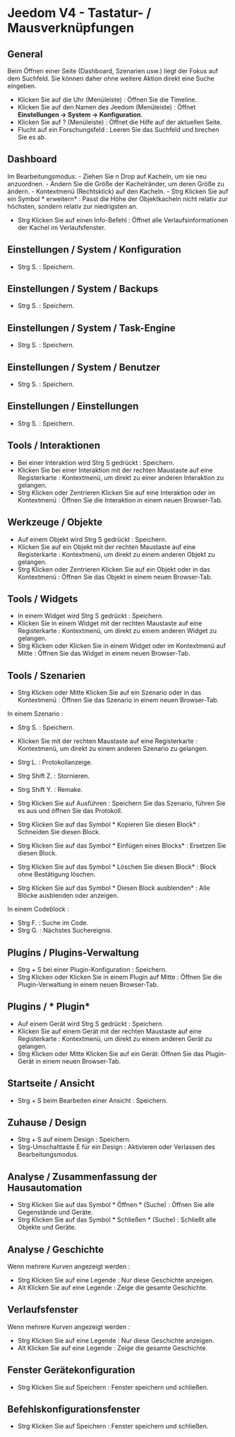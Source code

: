 # Jeedom V4 - Tastatur- / Mausverknüpfungen

## General

Beim Öffnen einer Seite (Dashboard, Szenarien usw.) liegt der Fokus auf dem Suchfeld. Sie können daher ohne weitere Aktion direkt eine Suche eingeben.

- Klicken Sie auf die Uhr (Menüleiste) : Öffnen Sie die Timeline.
- Klicken Sie auf den Namen des Jeedom (Menüleiste)  : Öffnet **Einstellungen → System → Konfiguration**.
- Klicken Sie auf ?  (Menüleiste)  : Öffnet die Hilfe auf der aktuellen Seite.
- Flucht auf ein Forschungsfeld : Leeren Sie das Suchfeld und brechen Sie es ab.

## Dashboard
Im Bearbeitungsmodus:
	- Ziehen Sie n Drop auf Kacheln, um sie neu anzuordnen.
	- Ändern Sie die Größe der Kachelränder, um deren Größe zu ändern.
	- Kontextmenü (Rechtsklick) auf den Kacheln.
	- Strg Klicken Sie auf ein Symbol * erweitern* : Passt die Höhe der Objektkacheln nicht relativ zur höchsten, sondern relativ zur niedrigsten an.

- Strg Klicken Sie auf einen Info-Befehl : Öffnet alle Verlaufsinformationen der Kachel im Verlaufsfenster.

## Einstellungen / System / Konfiguration
- Strg S. : Speichern.

## Einstellungen / System / Backups
- Strg S. : Speichern.

## Einstellungen / System / Task-Engine
- Strg S. : Speichern.

## Einstellungen / System / Benutzer
- Strg S. : Speichern.

## Einstellungen / Einstellungen
- Strg S. : Speichern.

## Tools / Interaktionen
- Bei einer Interaktion wird Strg S gedrückt : Speichern.
- Klicken Sie bei einer Interaktion mit der rechten Maustaste auf eine Registerkarte : Kontextmenü, um direkt zu einer anderen Interaktion zu gelangen.
- Strg Klicken oder Zentrieren Klicken Sie auf eine Interaktion oder im Kontextmenü : Öffnen Sie die Interaktion in einem neuen Browser-Tab.

## Werkzeuge / Objekte
- Auf einem Objekt wird Strg S gedrückt : Speichern.
- Klicken Sie auf ein Objekt mit der rechten Maustaste auf eine Registerkarte : Kontextmenü, um direkt zu einem anderen Objekt zu gelangen.
- Strg Klicken oder Zentrieren Klicken Sie auf ein Objekt oder in das Kontextmenü : Öffnen Sie das Objekt in einem neuen Browser-Tab.

## Tools / Widgets
- In einem Widget wird Strg S gedrückt : Speichern.
- Klicken Sie in einem Widget mit der rechten Maustaste auf eine Registerkarte : Kontextmenü, um direkt zu einem anderen Widget zu gelangen.
- Strg Klicken oder Klicken Sie in einem Widget oder im Kontextmenü auf Mitte : Öffnen Sie das Widget in einem neuen Browser-Tab.

## Tools / Szenarien
- Strg Klicken oder Mitte Klicken Sie auf ein Szenario oder in das Kontextmenü : Öffnen Sie das Szenario in einem neuen Browser-Tab.

In einem Szenario :
- Strg S. : Speichern.
- Klicken Sie mit der rechten Maustaste auf eine Registerkarte : Kontextmenü, um direkt zu einem anderen Szenario zu gelangen.
- Strg L. : Protokollanzeige.
- Strg Shift Z. : Stornieren.
- Strg Shift Y. : Remake.

- Strg Klicken Sie auf Ausführen : Speichern Sie das Szenario, führen Sie es aus und öffnen Sie das Protokoll.
- Strg Klicken Sie auf das Symbol * Kopieren Sie diesen Block* : Schneiden Sie diesen Block.
- Strg Klicken Sie auf das Symbol * Einfügen eines Blocks* : Ersetzen Sie diesen Block.
- Strg Klicken Sie auf das Symbol * Löschen Sie diesen Block* : Block ohne Bestätigung löschen.
- Strg Klicken Sie auf das Symbol * Diesen Block ausblenden* : Alle Blöcke ausblenden oder anzeigen.

In einem Codeblock :
- Strg F. : Suche im Code.
- Strg G. : Nächstes Suchereignis.

## Plugins / Plugins-Verwaltung
- Strg + S bei einer Plugin-Konfiguration : Speichern.
- Strg Klicken oder Klicken Sie in einem Plugin auf Mitte : Öffnen Sie die Plugin-Verwaltung in einem neuen Browser-Tab.

## Plugins / * Plugin*
- Auf einem Gerät wird Strg S gedrückt  : Speichern.
- Klicken Sie auf einem Gerät mit der rechten Maustaste auf eine Registerkarte : Kontextmenü, um direkt zu einem anderen Gerät zu gelangen.
- Strg Klicken oder Mitte Klicken Sie auf ein Gerät: Öffnen Sie das Plugin-Gerät in einem neuen Browser-Tab.

## Startseite / Ansicht
- Strg + S beim Bearbeiten einer Ansicht : Speichern.

## Zuhause / Design
- Strg + S auf einem Design : Speichern.
- Strg-Umschalttaste E für ein Design : Aktivieren oder Verlassen des Bearbeitungsmodus.

## Analyse / Zusammenfassung der Hausautomation
- Strg Klicken Sie auf das Symbol * Öffnen * (Suche) : Öffnen Sie alle Gegenstände und Geräte.
- Strg Klicken Sie auf das Symbol * Schließen * (Suche) : Schließt alle Objekte und Geräte.

## Analyse / Geschichte
Wenn mehrere Kurven angezeigt werden :
- Strg Klicken Sie auf eine Legende : Nur diese Geschichte anzeigen.
- Alt Klicken Sie auf eine Legende : Zeige die gesamte Geschichte.

## Verlaufsfenster
Wenn mehrere Kurven angezeigt werden :
- Strg Klicken Sie auf eine Legende : Nur diese Geschichte anzeigen.
- Alt Klicken Sie auf eine Legende : Zeige die gesamte Geschichte.

## Fenster Gerätekonfiguration
- Strg Klicken Sie auf Speichern : Fenster speichern und schließen.

## Befehlskonfigurationsfenster
- Strg Klicken Sie auf Speichern : Fenster speichern und schließen.
